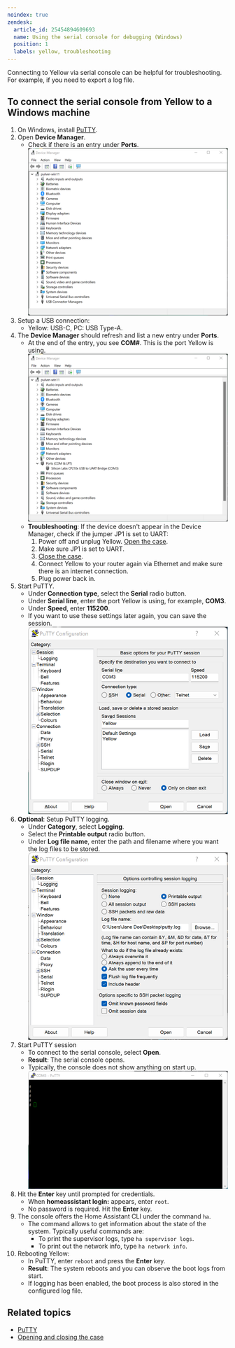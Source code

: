 ```yaml
---
noindex: true
zendesk:
  article_id: 25454894609693
  name: Using the serial console for debugging (Windows)
  position: 1
  labels: yellow, troubleshooting
---
```


Connecting to Yellow via serial console can be helpful for troubleshooting. For example, if you need to export a log file.

## To connect the serial console from Yellow to a Windows machine

1. On Windows, install [PuTTY](https://www.chiark.greenend.org.uk/~sgtatham/putty/latest.html).
2. Open **Device Manager**.
   - Check if there is an entry under **Ports**.
     ![Device Manager: ports](/static/img/yellow/win-device-manager.png)
3. Setup a USB connection:
   - Yellow: USB-C, PC: USB Type-A.
4. The **Device Manager** should refresh and list a new entry under **Ports**.
   - At the end of the entry, you see **COM#**. This is the port Yellow is using.
     ![Device Manager: ports with Yellow](/static/img/yellow/win-device-manager-2.png)
   - **Troubleshooting**: If the device doesn't appear in the Device Manager, check if the jumper JP1 is set to UART:
     1. Power off and unplug Yellow. [Open the case](/hc/en-us/articles/25298668266269).
     2. Make sure JP1 is set to UART.
     3. [Close the case](/hc/en-us/articles/25298668266269).
     4. Connect Yellow to your router again via Ethernet and make sure there is an internet connection.
     5. Plug power back in.
5. Start PuTTY.
   - Under **Connection type**, select the **Serial** radio button.
   - Under **Serial line**, enter the port Yellow is using, for example, **COM3**.
   - Under **Speed**, enter **115200**.
   - If you want to use these settings later again, you can save the session.
     ![Setup session settings in PuTTY](/static/img/yellow/win-putty-session-settings.png)
6. **Optional**: Setup PuTTY logging.
   - Under **Category**, select **Logging**.
   - Select the **Printable output** radio button.
   - Under **Log file name**, enter the path and filename where you want the log files to be stored.
     ![Setup logging settings in PuTTY](/static/img/yellow/win-putty-logging-settings.png)
7. Start PuTTY session
   - To connect to the serial console, select **Open**.
   - **Result**: The serial console opens.
   - Typically, the console does not show anything on start up.
     ![PuTTY: serial connection established](/static/img/yellow/win-putty-2.png)
8. Hit the **Enter** key until prompted for credentials.
   - When **homeassistant login:** appears, enter `root`.
   - No password is required. Hit the **Enter** key.
9. The console offers the Home Assistant CLI under the command `ha`.
   - The command allows to get information about the state of the system. Typically useful commands are:
     - To print the supervisor logs, type `ha supervisor logs`.
     - To print out the network info, type `ha network info`.
10. Rebooting Yellow:
    - In PuTTY, enter `reboot` and press the **Enter** key.
    - **Result**: The system reboots and you can observe the boot logs from start.
    - If logging has been enabled, the boot process is also stored in the configured log file.

## Related topics

- [PuTTY](https://www.chiark.greenend.org.uk/~sgtatham/putty/latest.html)
- [Opening and closing the case](/hc/en-us/articles/25298668266269)
